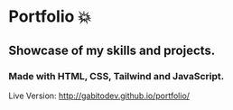 # Portfolio 💥
## Showcase of my skills and projects. 
### Made with HTML, CSS, Tailwind and JavaScript.

Live Version: http://gabitodev.github.io/portfolio/